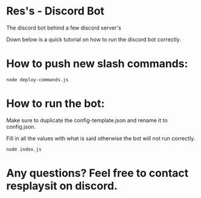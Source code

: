 # Res's - Discord Bot

The discord bot behind a few discord server's

Down below is a quick tutorial on how to run the discord bot correctly.

# How to push new slash commands:

```node deploy-commands.js```

# How to run the bot:

Make sure to duplicate the config-template.json and rename it to config.json.

Fill in all the values with what is said otherwise the bot will not run correctly.

```node index.js```

# Any questions? Feel free to contact resplaysit on discord.
